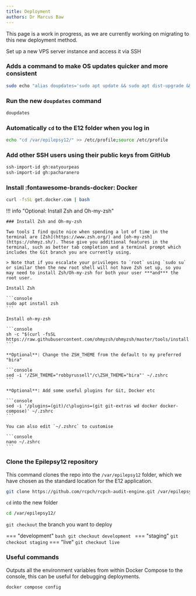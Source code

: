 ```yaml
---
title: Deployment
authors: Dr Marcus Baw
---
```


This page is a work in progress, as we are currently working on migrating to this new deployment method.

Set up a new VPS server instance and access it via SSH

### Adds a command to make OS updates quicker and more consistent

```bash
sudo echo "alias doupdates='sudo apt update && sudo apt dist-upgrade && sudo apt autoremove && sudo apt autoclean'" >> /etc/profile;source /etc/profile
```

### Run the new `doupdates` command

```bash
doupdates
```

### Automatically `cd` to the E12 folder when you log in

```bash
echo "cd /var/epilepsy12/" >> /etc/profile;source /etc/profile
```

### Add other SSH users using their public keys from GitHub

```bash
ssh-import-id gh:eatyourpeas
ssh-import-id gh:pacharanero
```

### Install :fontawesome-brands-docker: Docker

```bash
curl -fsSL get.docker.com | bash
```

!!! info "Optional: Install Zsh and Oh-my-zsh"

    ### Install Zsh and Oh-my-zsh

    Two tools I find quite nice when spending a lot of time in the terminal are [Zsh](https://www.zsh.org/) and [oh-my-zsh](https://ohmyz.sh/). These give you additional features in the terminal, such as better tab completion and a terminal prompt which includes the Git branch you are currently using.

    > Note that if you escalate your privileges to `root` using `sudo su` or similar then the new root shell will not have Zsh set up, so you may need to install Zsh/Oh-my-zsh for both your user ***and*** the root user.

    Install Zsh

    ```console
    sudo apt install zsh
    ```

    Install oh-my-zsh

    ```console
    sh -c "$(curl -fsSL https://raw.githubusercontent.com/ohmyzsh/ohmyzsh/master/tools/install.sh)"
    ```

    **Optional**: Change the ZSH_THEME from the default to my preferred "bira"

    ```console
    sed -i '/ZSH_THEME="robbyrussell"/c\ZSH_THEME="bira"' ~/.zshrc
    ```

    **Optional**: Add some useful plugins for Git, Docker etc

    ```console
    sed -i '/plugins=(git)/c\plugins=(git git-extras wd docker docker-compose)' ~/.zshrc
    ```

    You can also edit `~/.zshrc` to customise

    ```console
    nano ~/.zshrc
    ```

### Clone the Epilepsy12 repository

This command clones the repo into the `/var/epilepsy12` folder, which we have chosen as the standard location for the E12 application.

```bash
git clone https://github.com/rcpch/rcpch-audit-engine.git /var/epilepsy12
```

`cd` into the new folder

```bash
cd /var/epilepsy12/
```

`git checkout` the branch you want to deploy

=== "development"
    ```bash
    git checkout development
    ```
=== "staging"
    ```
    git checkout staging
    ```
=== "live"
    ```
    git checkout live
    ```


### Useful commands

Outputs all the environment variables from within Docker Compose to the console, this can be useful for debugging deployments.

```console
docker compose config
```


